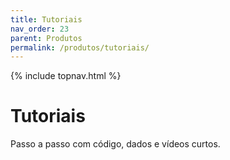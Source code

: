 ```yaml
---
title: Tutoriais
nav_order: 23
parent: Produtos
permalink: /produtos/tutoriais/
---
```


{% include topnav.html %}

# Tutoriais
Passo a passo com código, dados e vídeos curtos.
